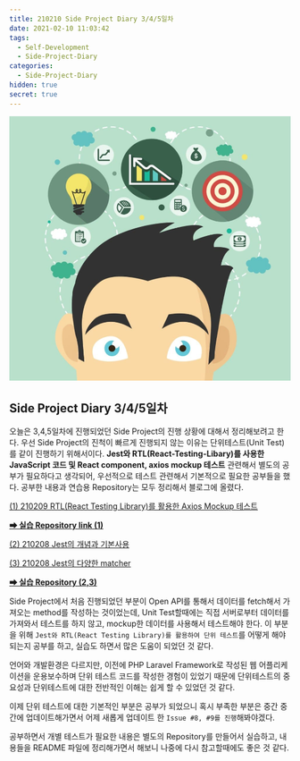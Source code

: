```yaml
---
title: 210210 Side Project Diary 3/4/5일차
date: 2021-02-10 11:03:42
tags:
  - Self-Development
  - Side-Project-Diary
categories:
  - Side-Project-Diary
hidden: true
secret: true
---
```


![](/images/post_images/side_project_diary_img.jpg)

## **Side Project Diary 3/4/5일차**

오늘은 3,4,5일차에 진행되었던 Side Project의 진행 상황에 대해서 정리해보려고 한다. 우선 Side Project의 진척이 빠르게 진행되지 않는 이유는 단위테스트(Unit Test)를 같이 진행하기 위해서이다. **Jest와 RTL(React-Testing-Libary)를 사용한 JavaScript 코드 및 React component, axios mockup 테스트** 관련해서 별도의 공부가 필요하다고 생각되어, 우선적으로 테스트 관련해서 기본적으로 필요한 공부들을 했다.
공부한 내용과 연습용 Repository는 모두 정리해서 블로그에 올렸다.

[(1) 210209 RTL(React Testing Library)를 활용한 Axios Mockup 테스트](https://leehyungi0622.github.io/2021/02/09/202102/210209-React_testing_library_start/)

**[⮕ 실습 Repository link (1)](https://github.com/LeeHyungi0622/react_testing_library_mock_axios_request_practice_repo)**

[(2) 210208 Jest의 개념과 기본사용](https://leehyungi0622.github.io/2021/02/08/202102/210208-JS_Jest_start/)

[(3) 210208 Jest의 다양한 matcher](https://leehyungi0622.github.io/2021/02/08/202102/210208-JS_Jest_matchers/)

  <!-- more -->

**[⮕ 실습 Repository (2,3)](https://github.com/LeeHyungi0622/javascript-jest-test-practice-repo)**

Side Project에서 처음 진행되었던 부분이 Open API를 통해서 데이터를 fetch해서 가져오는 method를 작성하는 것이었는데, Unit Test할때에는 직접 서버로부터 데이터를 가져와서 테스트를 하지 않고, mockup한 데이터를 사용해서 테스트해야 한다.
이 부분을 위해 `Jest와 RTL(React Testing Library)를 활용하여 단위 테스트`를 어떻게 해야 되는지 공부를 하고, 실습도 하면서 많은 도움이 되었던 것 같다.

언어와 개발환경은 다르지만, 이전에 PHP Laravel Framework로 작성된 웹 어플리케이션을 운용보수하며 단위 테스트 코드를 작성한 경험이 있었기 때문에 단위테스트의 중요성과 단위테스트에 대한 전반적인 이해는 쉽게 할 수 있었던 것 같다.

이제 단위 테스트에 대한 기본적인 부분은 공부가 되었으니 혹시 부족한 부분은 중간 중간에 업데이트해가면서 어제 새롭게 업데이트 한 `Issue #8, #9를 진행`해봐야겠다.

공부하면서 개별 테스트가 필요한 내용은 별도의 Repository를 만들어서 실습하고, 내용들을 README 파일에 정리해가면서 해보니 나중에 다시 참고할때에도 좋은 것 같다.
